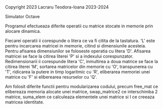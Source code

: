 Copyright 2023 Lacraru Teodora-Ioana 2023-2024

Simulator Octave

Programul efectueaza diferite operatii cu matrice stocate in memorie prin alocare dinamica.

Fiecarei operatii ii corespunde o litera ce va fi citita de la tastatura.
'L' este pentru incarcarea matricei in memorie, citind si dimensiunile
acesteia. Pentru afisarea dimensiunilor se foloseste operatia cu litera 'D'.
Afisarea matricei se face la citirea literei 'P' si a indexului corespunzator.
Redimensionarii ii corespunde litera 'C', inmultirea a doua matrice se face
la citirea literei 'M', sortarea matricelor din memorie cu 'O', transpunerea
cu 'T', ridicarea la putere in timp logaritmic cu 'R', eliberarea memoriei
unei matrice cu 'F' si eliberearea resurselor cu 'Q'.

Am folosit diferite functii pentru modularizarea codului, precum free_mat
ce elibereaza memoria alocate unei matrice, swap_matrice2 ce interschimba 2
matrice, suma_elem ce calculeaza elementele unei matrice si I ce creeaza
matricea identitate.
